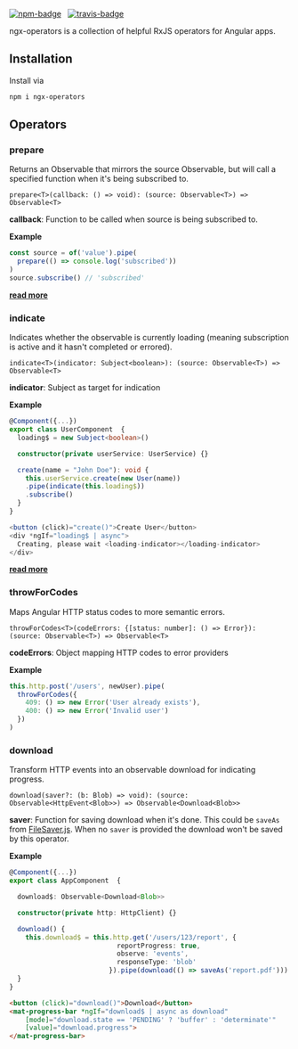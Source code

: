 [![npm-badge](https://img.shields.io/npm/v/ngx-operators.svg?style=flat-square)](https://www.npmjs.com/package/ngx-operators)
&nbsp;
[![travis-badge](https://img.shields.io/travis/nilsmehlhorn/ngx-operators/master.svg?style=flat-square)](https://travis-ci.org/nilsmehlhorn/ngx-operators)


ngx-operators is a collection of helpful RxJS operators for Angular apps.

## Installation

Install via
```bash
npm i ngx-operators
```

## Operators

### prepare

Returns an Observable that mirrors the source Observable, but will call a specified function when it's being subscribed to.

`prepare<T>(callback: () => void): (source: Observable<T>) => Observable<T>`

**callback**: Function to be called when source is being subscribed to.

**Example**
```typescript
const source = of('value').pipe(
  prepare(() => console.log('subscribed'))
)
source.subscribe() // 'subscribed'
```

[__read more__](https://nils-mehlhorn.de/posts/indicating-loading-the-right-way-in-angular)

### indicate

Indicates whether the observable is currently loading (meaning subscription is active and it hasn't completed or errored).
 
`indicate<T>(indicator: Subject<boolean>): (source: Observable<T>) => Observable<T>`

**indicator**: Subject as target for indication

**Example**
```typescript
@Component({...})
export class UserComponent  {
  loading$ = new Subject<boolean>()

  constructor(private userService: UserService) {}

  create(name = "John Doe"): void {
    this.userService.create(new User(name))
    .pipe(indicate(this.loading$))
    .subscribe()
  }
}
```
```typescript
<button (click)="create()">Create User</button>
<div *ngIf="loading$ | async">
  Creating, please wait <loading-indicator></loading-indicator>
</div>
```

[__read more__](https://nils-mehlhorn.de/posts/indicating-loading-the-right-way-in-angular)

### throwForCodes

Maps Angular HTTP status codes to more semantic errors.

`throwForCodes<T>(codeErrors: {[status: number]: () => Error}): (source: Observable<T>) => Observable<T>`

**codeErrors**: Object mapping HTTP codes to error providers

**Example**

```typescript
this.http.post('/users', newUser).pipe(
  throwForCodes({
    409: () => new Error('User already exists'),
    400: () => new Error('Invalid user')
  })
)
```

### download

Transform HTTP events into an observable download for indicating progress.

`download(saver?: (b: Blob) => void): (source: Observable<HttpEvent<Blob>>) => Observable<Download<Blob>>`

**saver**: Function for saving download when it's done. This could be `saveAs` from [FileSaver.js](https://github.com/eligrey/FileSaver.js). When no `saver` is provided the download won't be saved by this operator.

**Example**

```typescript
@Component({...})
export class AppComponent  {

  download$: Observable<Download<Blob>>

  constructor(private http: HttpClient) {}

  download() {
    this.download$ = this.http.get('/users/123/report', {
                           reportProgress: true,
                           observe: 'events',
                           responseType: 'blob'
                         }).pipe(download(() => saveAs('report.pdf')))
  }
}
```
```html
<button (click)="download()">Download</button>
<mat-progress-bar *ngIf="download$ | async as download"
	[mode]="download.state == 'PENDING' ? 'buffer' : 'determinate'" 
    [value]="download.progress">
</mat-progress-bar>
```
